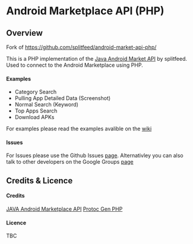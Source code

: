 # Android Marketplace API (PHP)

## Overview

Fork of https://github.com/splitfeed/android-market-api-php/

This is a PHP implementation of the [Java Android Market API](http://code.google.com/p/android-market-api/) by splitfeed. Used to connect to the Android Marketplace using PHP.

#### Examples
* Category Search
* Pulling App Detailed Data (Screenshot)
* Normal Search (Keyword)
* Top Apps Search
* Download APKs

For examples please read the examples avalible on the [wiki](https://github.com/vivg/android-market-api-php/wiki)

#### Issues
For Issues please use the Github Issues [page](https://github.com/vivg/android-market-api-php/issues). Alternativley you can also talk to other developers on the Google Groups [page](#)

## Credits & Licence

#### Credits
[JAVA Android Marketplace API](https://code.google.com/p/android-market-api/)
[Protoc Gen PHP](https://github.com/bramp/protoc-gen-php)

#### Licence
TBC